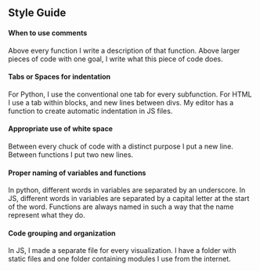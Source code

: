 ## Style Guide

#### When to use comments
Above every function I write a description of that function.
Above larger pieces of code with one goal, I write what this piece of code does.
#### Tabs or Spaces for indentation
For Python, I use the conventional one tab for every subfunction. For HTML I use a tab within blocks, and new lines between divs. My editor has  a function to create automatic indentation in JS files.

#### Appropriate use of white space
Between every chuck of code with a distinct purpose I put a new line. Between functions I put two new lines.

#### Proper naming of variables and functions
In python, different words in variables are separated by an underscore. In JS, different words in variables are separated by a capital letter at the start of the word. Functions are always named in such a way that the name represent what they do.

#### Code grouping and organization
In JS, I made a separate file for every visualization. I have  a folder with static files and one folder containing modules I use from the internet.
